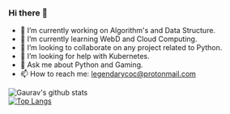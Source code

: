 ### Hi there 👋

<!--
**devb113/devb113** is a ✨ _special_ ✨ repository because its `README.md` (this file) appears on your GitHub profile.

Here are some ideas to get you started:-->

- 🔭 I’m currently working on Algorithm's and Data Structure.
- 🌱 I’m currently learning WebD and Cloud Computing.
- 👯 I’m looking to collaborate on any project related to Python. 
- 🤔 I’m looking for help with Kubernetes.
- 💬 Ask me about Python and Gaming.
- 📫 How to reach me: legendarycoc@protonmail.com
<!--- 😄 Pronouns: ...
- ⚡ Fun fact: ...
-->
![Gaurav's github stats](https://github-readme-stats.vercel.app/api?username=devb113&count_private=true&theme=dark&hide=prs,stars,issues&show_icons=true])
<br>
[![Top Langs](https://github-readme-stats.vercel.app/api/top-langs/?username=devb113&hide=jupyter%20notebook,Java)](https://github.com/iamrohitagg/github-readme-stats)
<br>

